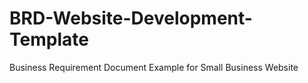 # BRD-Website-Development-Template
Business Requirement Document Example for Small Business Website
